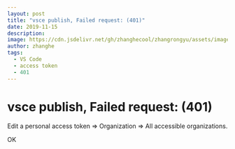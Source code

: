 ```yaml
---
layout: post
title: "vsce publish, Failed request: (401)"
date: 2019-11-15
description:
image: https://cdn.jsdelivr.net/gh/zhanghecool/zhangrongyu/assets/images/default.jpg
author: zhanghe
tags:
  - VS Code
  - access token
  - 401
---
```


# vsce publish, Failed request: (401)

Edit a personal access token => Organization => All accessible organizations.

OK
